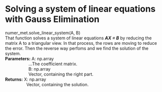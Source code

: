 # Solving a system of linear equations with Gauss Elimination
numer_met.solve_linear_system(A, B) <br />
That function solves a system of linear equations ***AX = B*** by reducing the matrix A to a triangular view. In that process, the rows are moving to reduce the error. Then the reverse way perfoms and we find the solution of the system. <br />
**Parameters:**  A: np.array <br />
&emsp;&emsp;&emsp;&emsp;&emsp;&ensp;...The coefficient matrix. <br />
&emsp;&emsp;&emsp;&emsp;&emsp;&ensp;B: np.array <br />
&emsp;&emsp;&emsp;&emsp;&emsp;&ensp;Vector, containing the right part. <br />
**Returns:**  X: np.array <br />
&emsp;&emsp;&emsp;&emsp;&emsp;Vector, containing the solution. <br />
